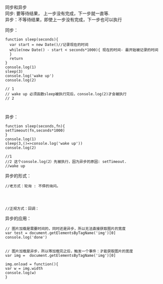 同步和异步<br>
同步: 要等待结果， 上一步没有完成，下一步就一直等.<br>
异步：不等待结果，即使上一步没有完成，下一步也可以执行<br>

同步：
```
function sleep(seconds){
  var start = new Date()//记录现在的时间
  while(new Date() - start < seconds*1000){ 现在的时间- 最开始被记录的时间
  }
  return 
}
console.log(1)
sleep(3)
console.log('wake up')
console.log(2)

// 1
// wake up 必须函数sleep被执行完后，console.log(2)才会被执行
// 2 



```
异步：
```
function sleep(seconds,fn){
setTimeout(fn,seconds*1000)
}
console.log(1)
sleep(3,()=>console.log('wake up'))
console.log(2)

//1
//2 这个console.log(2）先被执行，因为异步的原因: setTimeout.
//wake up 

```
异步的形式：<br>

```
//老方式：轮询 : 不停的询问。




//正规方式：回调：
```
异步的应用：

```
// 图片加载是需要时间的，同时还是异步，所以无法直接获取图片的宽度
var test = document.getElementsByTagName('img')[0]
console.log('done')


// 图片加载是异步，所以等加载完之后，触发一个事件：才能获取图片的宽度 
var img =  document.getElementsByTagName('img')[0]

img.onload = function(){
var w = img.width
console.log(w)
}


```




